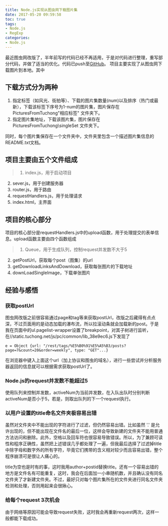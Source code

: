 ```yaml
---
title: Node.js实现从图虫网下载图片集
date: 2017-05-20 09:59:58
toc: true
tags: 
- Node.js 
- RegExp
categories: 
- Node.js
---
```

最近图虫网改版了，半年前写的代码已经不再适用，于是对代码进行整理，重写部分代码，并做了适当的优化。代码已push至<a href="https://github.com/X-BlankSpace/DownloadPicturesFromTuchong.com">GitHub</a>。<!--more-->
项目主要实现了从图虫网下载图片到本地。其中

## 下载方式分为两种
1. 指定标签（如风光、街拍等）、下载的图片集数量(num)以及排序（热门或最新），下载该标签下序号为1-num的图片集，图片保存在 PicturesFromTuchong\"相应标签" 文件夹下。
2. 指定图片集地址，下载该图片集，图片保存在 PicturesFromTuchong\singleSet 文件夹下。

同时，每个图片集保存在一个文件夹中，文件夹里包含一个描述图片集信息的README.txt文档。

## 项目主要由五个文件组成
> 1. index.js，用于启动项目
2. sever.js，用于创建服务器
3. router.js，用于路由
4. requestHandlers.js，用于处理请求
5. index.html，主界面

## 项目的核心部分
项目的核心部分是requestHandlers.js中的upload函数，用于处理提交的表单信息。upload函数主要由四个函数组成
> 1. Queue，用于生成队列，控制request并发数不大于5
2. getPostUrl，获取每个post（图集）的url
3. getDownloadLinksAndDownload，获取每张图片的下载地址
4. downLoadSingleImage，下载单张图片

## 经验与感悟
### 获取postUrl
图虫网改版之前很容易通过page和tag等来获取postUrl，改版之后藏得有点点深，不过页面用的是动态加载的瀑布流，所以拉滚动条就会加载新的post。于是我在页面中的ul.pagelist-wrapper设置了breakpoint，对其子树进行监听，在//static.tuchong.net/js/pc/common/lib_38e9ec6.js下发现了
``` 
e = Object {url: "/rest/tags/%E5%B0%91%E5%A5%B3/posts?page=7&count=20&order=weekly", type: "GET"...}
```
在浏览器中键入上面这个url（加上协议和图虫的域名），进行一些尝试并分析服务器返回的信息就可以根据需求获取postUrl了。

### Node.js的request并发数不能超过5
使用队列来控制并发数，activeNum为当前并发数，在入队出队时分别判断activeNum是否小于5，若是，则取出队列的下一个request执行。

### 以用户设置的title命名文件夹极容易出错
虽然对文件夹中不能出现的字符进行了过滤，但仍然容易出错。比如虽然 '.' 是允许出现的，但不能出现在文件名的最后一位，这样会导致新建的文件夹不能用普通方法访问和删除。此外，空格以及回车符也很容易导致错误。所以，为了兼顾可读性和程序正确性，虽然把上述错误几乎都处理了一遍，但我最后选择了过滤掉title中除字母和数字外的所有字符，毕竟它们携带的含义相对较少而且容易出错，整个程序崩溃可是很让人痛心的。

title为空也是时有的事，这时我用author+postid替换title。还有一个容易出错的地方是文件名有可能重复，这时，我会在后面加一小串随机数，并且确认没有同名文件夹了才新建文件夹。不过，最好只对每个图片集所在的文件夹进行同名文件夹检测和处理，否则用起来会很揪心。

### 给每个request 3次机会
由于网络等原因可能会导致request失败，这时我会再重新request两次，这样一般都能下载成功。

